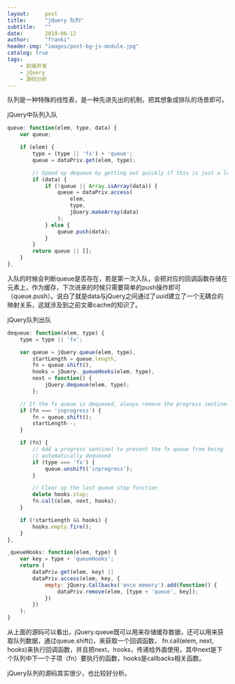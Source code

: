 ```yaml
---
layout:     post
title:      "jQuery 队列"
subtitle:   ""
date:       2019-06-12
author:     "franki"
header-img: "images/post-bg-js-module.jpg"
catalog: true
tags:
    - 前端开发
    - jQuery
    - 源码分析
---
```


队列是一种特殊的线性表，是一种先进先出的机制，把其想象成排队的场景即可。

jQuery中队列入队

```javascript
queue: function(elem, type, data) {
    var queue;

    if (elem) {
        type = (type || 'fx') + 'queue';
        queue = dataPriv.get(elem, type);

        // Speed up dequeue by getting out quickly if this is just a lookup
        if (data) {
            if (!queue || Array.isArray(data)) {
                queue = dataPriv.access(
                    elem,
                    type,
                    jQuery.makeArray(data)
                );
            } else {
                queue.push(data);
            }
        }
        return queue || [];
    }
},
```

入队的时候会判断queue是否存在，若是第一次入队，会把对应的回调函数存储在元素上，作为缓存，下次进来的时候只需要简单的push操作即可（queue.push）。说白了就是data与jQuery之间通过了uuid建立了一个无耦合的映射关系，这就涉及到之前文章cache的知识了。

jQuery队列出队

```javascript
dequeue: function(elem, type) {
    type = type || 'fx';

    var queue = jQuery.queue(elem, type),
        startLength = queue.length,
        fn = queue.shift(),
        hooks = jQuery._queueHooks(elem, type),
        next = function() {
            jQuery.dequeue(elem, type);
        };

    // If the fx queue is dequeued, always remove the progress sentinel
    if (fn === 'inprogress') {
        fn = queue.shift();
        startLength--;
    }

    if (fn) {
        // Add a progress sentinel to prevent the fx queue from being
        // automatically dequeued
        if (type === 'fx') {
            queue.unshift('inprogress');
        }

        // Clear up the last queue stop function
        delete hooks.stop;
        fn.call(elem, next, hooks);
    }

    if (!startLength && hooks) {
        hooks.empty.fire();
    }
},

_queueHooks: function(elem, type) {
    var key = type + 'queueHooks';
    return (
        dataPriv.get(elem, key) ||
        dataPriv.access(elem, key, {
            empty: jQuery.Callbacks('once memory').add(function() {
                dataPriv.remove(elem, [type + 'queue', key]);
            })
        })
    );
}
```

从上面的源码可以看出，jQuery.queue既可以用来存储缓存数据，还可以用来获取队列数据，通过queue.shift()，来获取一个回调函数， fn.call(elem, next, hooks)来执行回调函数，并且把next，hooks，传递给外面使用，其中next是下个队列中下一个子项（fn）要执行的函数，hooks是callbacks相关函数。

jQuery队列的源码其实很少，也比较好分析。
